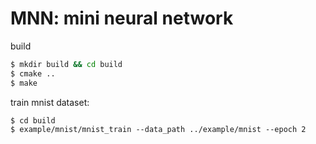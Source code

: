 # MNN: mini neural network

build

```bash
$ mkdir build && cd build
$ cmake ..
$ make
```

train mnist dataset:

```
$ cd build
$ example/mnist/mnist_train --data_path ../example/mnist --epoch 2
```
